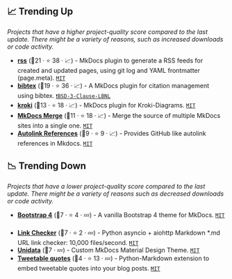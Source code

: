 ## 📈 Trending Up

_Projects that have a higher project-quality score compared to the last update. There might be a variety of reasons, such as increased downloads or code activity._

- <b><a href="https://github.com/Guts/mkdocs-rss-plugin">rss</a></b> (🥇21 ·  ⭐ 38 · 📈) - MkDocs plugin to generate a RSS feeds for created and updated pages, using git log and YAML frontmatter (page.meta). <code><a href="http://bit.ly/34MBwT8">MIT</a></code> <code><img src="https://cdn.icon-icons.com/icons2/1465/PNG/512/701electricplug_100845.png" style="display:inline;" width="13" height="13"></code>
- <b><a href="https://github.com/shyamd/mkdocs-bibtex">bibtex</a></b> (🥇19 ·  ⭐ 36 · 📈) - A MkDocs plugin for citation management using bibtex. <code><a href="https://tldrlegal.com/search?q=BSD-3-Clause-LBNL">❗️BSD-3-Clause-LBNL</a></code> <code><img src="https://cdn.icon-icons.com/icons2/1465/PNG/512/701electricplug_100845.png" style="display:inline;" width="13" height="13"></code>
- <b><a href="https://github.com/AVATEAM-IT-SYSTEMHAUS/mkdocs-kroki-plugin">kroki</a></b> (🥈13 ·  ⭐ 18 · 📈) - MkDocs plugin for Kroki-Diagrams. <code><a href="http://bit.ly/34MBwT8">MIT</a></code> <code><img src="https://cdn.icon-icons.com/icons2/1465/PNG/512/701electricplug_100845.png" style="display:inline;" width="13" height="13"></code>
- <b><a href="https://github.com/ovasquez/mkdocs-merge">MkDocs Merge</a></b> (🥉11 ·  ⭐ 18 · 📈) - Merge the source of multiple MkDocs sites into a single one. <code><a href="http://bit.ly/34MBwT8">MIT</a></code>
- <b><a href="https://github.com/theskumar/autolink-references-mkdocs-plugin">Autolink References</a></b> (🥈9 ·  ⭐ 9 · 📈) - Provides GitHub like autolink references in Mkdocs. <code><a href="http://bit.ly/34MBwT8">MIT</a></code> <code><img src="https://cdn.icon-icons.com/icons2/1465/PNG/512/701electricplug_100845.png" style="display:inline;" width="13" height="13"></code>

## 📉 Trending Down

_Projects that have a lower project-quality score compared to the last update. There might be a variety of reasons such as decreased downloads or code activity._

- <b><a href="https://github.com/LukeCarrier/mkdocs-theme-bootstrap4">Bootstrap 4</a></b> (🥉7 ·  ⭐ 4 · 💤) - A vanilla Bootstrap 4 theme for MkDocs. <code><a href="http://bit.ly/34MBwT8">MIT</a></code> <code><img src="https://cdn.icon-icons.com/icons2/1495/PNG/512/preferencesdesktoptheme_102980.png" style="display:inline;" width="13" height="13"></code>
- <b><a href="https://github.com/byrnereese/linkchecker-mkdocs">Link Checker</a></b> (🥉7 ·  ⭐ 2 · 💤) - Python asyncio + aiohttp Markdown *.md URL link checker: 10,000 files/second. <code><a href="http://bit.ly/34MBwT8">MIT</a></code>
- <b><a href="https://github.com/mjames-upc/mkdocs-unidata">Unidata</a></b> (🥉7 · 💤) - Custom MkDocs Material Design Theme. <code><a href="http://bit.ly/34MBwT8">MIT</a></code> <code><img src="https://cdn.icon-icons.com/icons2/1495/PNG/512/preferencesdesktoptheme_102980.png" style="display:inline;" width="13" height="13"></code>
- <b><a href="https://github.com/max-arnold/markdown-tweetable">Tweetable quotes</a></b> (🥉4 ·  ⭐ 13 · 💤) - Python-Markdown extension to embed tweetable quotes into your blog posts. <code><a href="http://bit.ly/34MBwT8">MIT</a></code> <code><img src="https://cdn.icon-icons.com/icons2/1459/PNG/512/2799201-jigsaw-processing_99781.png" style="display:inline;" width="13" height="13"></code>

